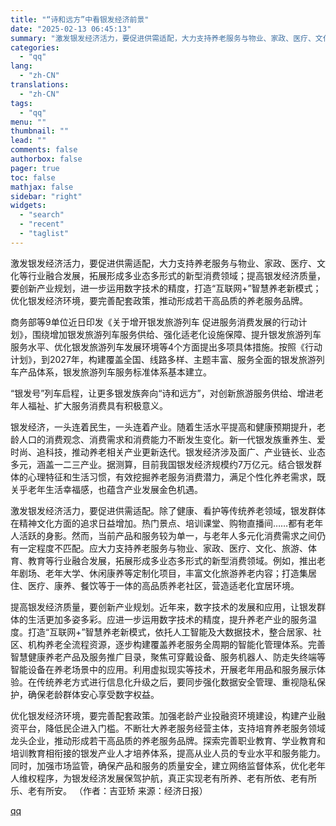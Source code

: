 ```yaml
---
title: "“诗和远方”中看银发经济前景"
date: "2025-02-13 06:45:13"
summary: "激发银发经济活力，要促进供需适配，大力支持养老服务与物业、家政、医疗、文化等行业融合发展，拓展形..."
categories:
  - "qq"
lang:
  - "zh-CN"
translations:
  - "zh-CN"
tags:
  - "qq"
menu: ""
thumbnail: ""
lead: ""
comments: false
authorbox: false
pager: true
toc: false
mathjax: false
sidebar: "right"
widgets:
  - "search"
  - "recent"
  - "taglist"
---
```


激发银发经济活力，要促进供需适配，大力支持养老服务与物业、家政、医疗、文化等行业融合发展，拓展形成多业态多形式的新型消费领域；提高银发经济质量，要创新产业规划，进一步运用数字技术的精度，打造“互联网+”智慧养老新模式；优化银发经济环境，要完善配套政策，推动形成若干高品质的养老服务品牌。

商务部等9单位近日印发《关于增开银发旅游列车 促进服务消费发展的行动计划》，围绕增加银发旅游列车服务供给、强化适老化设施保障、提升银发旅游列车服务水平、优化银发旅游列车发展环境等4个方面提出多项具体措施。按照《行动计划》，到2027年，构建覆盖全国、线路多样、主题丰富、服务全面的银发旅游列车产品体系，银发旅游列车服务标准体系基本建立。

“银发号”列车启程，让更多银发族奔向“诗和远方”，对创新旅游服务供给、增进老年人福祉、扩大服务消费具有积极意义。

银发经济，一头连着民生，一头连着产业。随着生活水平提高和健康预期提升，老龄人口的消费观念、消费需求和消费能力不断发生变化。新一代银发族重养生、爱时尚、追科技，推动养老相关产业更新迭代。银发经济涉及面广、产业链长、业态多元，涵盖一二三产业。据测算，目前我国银发经济规模约7万亿元。结合银发群体的心理特征和生活习惯，有效挖掘养老服务消费潜力，满足个性化养老需求，既关乎老年生活幸福感，也蕴含产业发展金色机遇。

激发银发经济活力，要促进供需适配。除了健康、看护等传统养老领域，银发群体在精神文化方面的追求日益增加。热门景点、培训课堂、购物直播间……都有老年人活跃的身影。然而，当前产品和服务较为单一，与老年人多元化消费需求之间仍有一定程度不匹配。应大力支持养老服务与物业、家政、医疗、文化、旅游、体育、教育等行业融合发展，拓展形成多业态多形式的新型消费领域。例如，推出老年剧场、老年大学、休闲康养等定制化项目，丰富文化旅游养老内容；打造集居住、医疗、康养、餐饮等于一体的高品质养老社区，营造适老化宜居环境。

提高银发经济质量，要创新产业规划。近年来，数字技术的发展和应用，让银发群体的生活更加多姿多彩。应进一步运用数字技术的精度，提升养老产业的服务温度。打造“互联网+”智慧养老新模式，依托人工智能及大数据技术，整合居家、社区、机构养老全流程资源，逐步构建覆盖养老服务全周期的智能化管理体系。完善智慧健康养老产品及服务推广目录，聚焦可穿戴设备、服务机器人、防走失终端等智能设备在养老场景中的应用。利用虚拟现实等技术，开展老年用品和服务展示体验。在传统养老方式进行信息化升级之后，要同步强化数据安全管理、重视隐私保护，确保老龄群体安心享受数字权益。

优化银发经济环境，要完善配套政策。加强老龄产业投融资环境建设，构建产业融资平台，降低民企进入门槛。不断壮大养老服务经营主体，支持培育养老服务领域龙头企业，推动形成若干高品质的养老服务品牌。探索完善职业教育、学业教育和培训教育相衔接的银发产业人才培养体系，提高从业人员的专业水平和服务能力。同时，加强市场监管，确保产品和服务的质量安全，建立网络监督体系，优化老年人维权程序，为银发经济发展保驾护航，真正实现老有所养、老有所依、老有所乐、老有所安。 （作者：吉亚矫 来源：经济日报）

[qq](https://new.qq.com/rain/a/20250213A00YE300)
